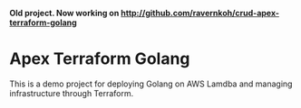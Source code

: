 **Old project. Now working on http://github.com/ravernkoh/crud-apex-terraform-golang**

# Apex Terraform Golang
This is a demo project for deploying Golang on AWS Lamdba and managing infrastructure through Terraform.
